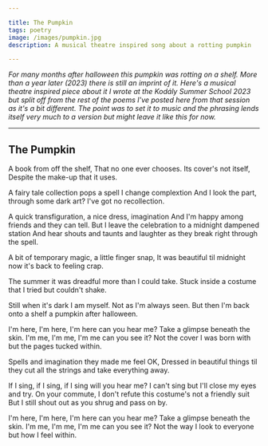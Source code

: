 ```yaml
---

title: The Pumpkin
tags: poetry
image: /images/pumpkin.jpg
description: A musical theatre inspired song about a rotting pumpkin

---
```


_For many months after halloween this pumpkin was rotting on a shelf. More than a year later (2023) there is still an imprint of it. Here's a musical theatre inspired piece about it I wrote at the Kodály Summer School 2023 but split off from the rest of the poems I've posted here from that session as it's a bit different. The point was to set it to music and the phrasing lends itself very much to a version but might leave it like this for now._ 

---


## The Pumpkin

A book from off the shelf,
That no one ever chooses.
Its cover's not itself,
Despite the make-up that it uses.

A fairy tale collection pops a spell I change complextion
And I look the part, through some dark art? I've got no recollection.

A quick transfiguration, a nice dress, imagination
And I'm happy among friends and they can tell.
But I leave the celebration to a midnight dampened station
And hear shouts and taunts and laughter as they break right through the spell.

A bit of temporary magic, a little finger snap,
It was beautiful til midnight now it's back to feeling crap.

The summer it was dreadful more than I could take.
Stuck inside a costume that I tried but couldn't shake.

Still when it's dark I am myself.
Not as I'm always seen.
But then I'm back onto a shelf 
a pumpkin after halloween.

I'm here, I'm here, I'm here can you hear me?
Take a glimpse beneath the skin.
I'm me, I'm me, I'm me can you see it?
Not the cover I was born with but the pages tucked within.

Spells and imagination they made me feel OK,
Dressed in beautiful things til they cut all the strings and take everything away.

If I sing, if I sing, if I sing will you hear me?
I can't sing but I'll close my eyes and try.
On your commute, I don't refute this costume's not a friendly suit
But I still shout out as you shrug and pass on by.

I'm here, I'm here, I'm here can you hear me?
Take a glimpse beneath the skin.
I'm me, I'm me, I'm me can you see it?
Not the way I look to everyone but how I feel within.